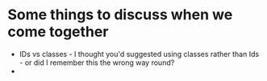 # Some things to discuss when we come together

- IDs vs classes - I thought you'd suggested using classes rather than Ids - or did I remember this the wrong way round?
-
